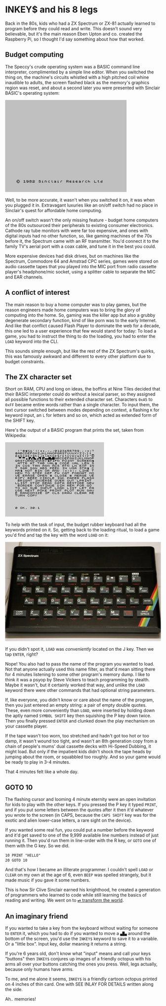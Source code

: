 # INKEY$ and his 8 legs

Back in the 80s, kids who had a ZX Spectrum or ZX-81 actually learned to program
before they could read and write. This doesn't sound very believable, but it's
the main reason Eben Upton and co. created the Raspberry Pi, so I thought I'd
say something about how that worked.

## Budget computing

The Speccy's crude operating system was a BASIC command line interpreter,
complimented by a simple line editor. When you switched the thing on, the
machine's circuits whistled with a high pitched coil whine inaudible to adults,
the screen flashed black as the memory's graphics region was reset, and about a
second later you were presented with Sinclair BASIC's operating system:

![OS](spectrum.png)

Well, to be more accurate, it wasn't when you switched it on, it was when you
plugged it in. Extravagant luxuries like an on/off switch had no place in
Sinclair's quest for affordable home computing.

An on/off switch wasn't the only missing feature - budget home computers of the
80s outsourced their peripherals to existing consumer electronics. Cathode ray
tube monitors with were far too expensive, and ones with digital inputs had no
other function, so, like gaming machines of the 70s before it, the Spectrum came
with an RF transmitter. You'd connect it to the family TV's aerial port with a
coax cable, and tune it in the best you could.

More expensive devices had disk drives, but on machines like the Spectrum,
Commodore 64 and Amstrad CPC series, games were stored on audio cassette tapes
that you played into the MIC port from radio cassette player's headphone/mic
socket, using a splitter cable to separate the MIC and EAR channels.

## A conflict of interest

The main reason to buy a home computer was to play games, but the reason
engineers made home computers was to bring the glory of computing into the home.
So, gaming was the killer app but also a grubby degenerate secondary function,
kind of like porn was to the early Internet. And like that conflict caused Flash
Player to dominate the web for a decade, this one led to a user experience that
few would stand for today: To load a game, you had to instruct the thing to do
the loading, you had to enter the `LOAD` keyword into the CLI.

This sounds simple enough, but like the rest of the ZX Spectrum's quirks, this
was famously awkward and different to every other platform due to budget
constraints.

## The ZX character set

Short on RAM, CPU and long on ideas, the boffins at Nine Tiles decided that
their BASIC interpreter could do without a lexical parser, so they assigned all
possible functions to their extended character set. Characters `0xA5` to `0xFF`
became entire words rather than a single character. To input them, the text
cursor switched between modes depending on context, a flashing `K` for keyword
input, an `L` for letters and so on, which acted as extended form of the SHIFT
key.

Here's the output of a BASIC program that prints the set, taken from Wikipedia:

![charset](characters.png)

To help with the task of input, the budget rubber keyboard had all the keywords
printed on it. So, getting back to the loading ritual, to load a game you'd find
and tap the key with the word `LOAD` on it:

![keyboard](zx-buttons.webp)

If you didn't spot it, `LOAD` was *conveniently* located on the J key. Then we
tap `ENTER`, right?

Nope! You also had to pass the name of the program you wanted to load. Not that
anyone actually used this name filter, as that'd mean sitting there for 4
minutes listening to some other program's memory dump. I like to think it was a
psyop by Steve Vickers to teach programming by stealth. Maybe it wasn't, but it
certainly worked that way, and unlike the `LOAD` keyword there were other
commands that had optional string parameters.

If, like everyone, you didn't know or care about the name of the program, then
you just entered an empty string: a pair of empty double quotes. These, even
more conveniently than `LOAD`, were inserted by holding down the aptly named
`SYMBOL SHIFT` key then squishing the P key down twice. Then you finally pressed
`ENTER` and clunked down the play mechanism on your cassette player.

If the tape wasn't too worn, too stretched and hadn't got too hot or too damp,
it wasn't wound too tight, and wasn't an 8th generation copy from a chain of
people's mums' dual cassette decks with Hi-Speed Dubbing, it might load. But
only if the impatient kids didn't shock the tape heads by jumping about the
room, or squabbled too roughly. And so your game would be ready to play in 3-4
minutes.

That 4 minutes felt like a whole day.

## GOTO 10

The flashing cursor and looming 4 minute eternity were an open invitation for
kids to play with the other keys. If you pressed the P key it typed `PRINT`, and
if you put some letters between the quotes after it then it'd whatever you wrote
to the screen (in CAPS, because the `CAPS SHIFT` key was for the exotic and
alien lower-case letters, a rare sight on the device).

If you wanted some real fun, you could put a number before the keyword and it'd
get saved to one of the 9,999 available line numbers instead of just running it.
Then you'd run them in line-order with the R key, or `GOTO` one of them with the
G key. So we did.

```basic
10 PRINT "HELLO"
20 GOTO 10
```

And that's how I became an illiterate programmer. I couldn't spell `LOAD` or
`CLEAR` on my own at the age of 6, even `BEEP` was spelled strangely, but it
made music if you gave it some numbers.

This is how Sir Clive Sinclair earned his knighthood, he created a generation of
programmers who learned to code while still learning the basics of reading and
writing. We went on to [⏯ transform the world](https://youtu.be/IagZIM9MtLo).

## An imaginary friend

If you wanted to take a key from the keyboard without waiting for someone to
`ENTER` it, which you had to do if you wanted to move a `▄█▄` around the bottom
of the screen, you'd use the `INKEY$` keyword to save it to a variable. Or a
"little box". Input key, dollar meaning it returns a string.

If you're 6 years old, don't know what "input" means and call your keys
"buttons" then `INKEY$` conjures up images of a friendly octopus with his arms
all over your buttons catching the ones you press. Well, legs actually, because
only humans have arms.

To me, and me alone it seems, `INKEY$` is a friendly cartoon octopus printed on
4 inches of thin card. One with SEE INLAY FOR DETAILS written along the side.

Ah.. memories!
